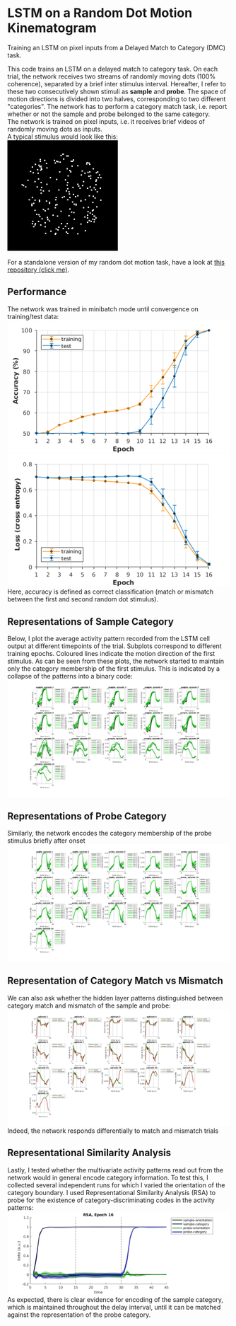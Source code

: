 # LSTM on a Random Dot Motion Kinematogram
Training an LSTM on pixel inputs from a Delayed Match to Category (DMC) task.

This code trains an LSTM on a delayed match to category task. On each trial, the network receives two streams of randomly moving dots (100% coherence), separated by a brief inter stimulus interval. Hereafter, I refer to these two consecutively shown stimuli as **sample** and **probe**. The space of motion directions is divided into two halves, corresponding to two different "categories". The network has to perform a category match task, i.e. report whether or not the sample and probe belonged to the same category.    
The network is trained on pixel inputs, i.e. it receives brief videos of randomly moving dots as inputs.  
A typical stimulus would look like this:  
![coher100](figures/coherence100pcnt.gif)  

For a standalone version of my random dot motion task, have a look at [this repository (click me)](https://github.com/TimoFlesch/pygame_rdk).  

## Performance 
The network was trained in minibatch mode until convergence on training/test data:   
![acc](figures/lcurve_acc.png)  ![xent](figures/lcurve_loss.png)  
Here, accuracy is defined as correct classification (match or mismatch between the first and second random dot stimulus).  
  

## Representations of Sample Category
Below, I plot the average activity pattern recorded from the LSTM cell output at different timepoints of the trial. Subplots correspond to different training epochs. Coloured lines indicate the motion direction of the first stimulus. As can be seen from these plots, the network started to maintain only the category membership of the first stimulus. This is indicated by a collapse of the patterns into a binary code:
![time series](figures/timeseries_ori_bound_4_run_4_sample.png)  
 
   

 ## Representations of Probe Category
 Similarly, the network encodes the category membership of the probe stimulus briefly after onset 
 ![time series probe](figures/timeseries_ori_bound_4_run_4_probe.png)

 ## Representation of Category Match vs Mismatch
 We can also ask whether the hidden layer patterns distinguished between category match and mismatch of the sample and probe: 
 ![match mismatch](figures/timeseries_match_bound_3_run_4.png)
Indeed, the network responds differentially to match and mismatch trials

## Representational Similarity Analysis
Lastly, I tested whether the multivariate activity patterns read out from the network would in general encode category information. To test this, I collected several independent runs for which I varied the orientation of the category boundary. I used Representational Similarity Analysis (RSA) to probe for the existence of category-discriminating codes in the activity patterns:
![rsa](figures/rsa_modelfits_epoch_16.png) 
As expected, there is clear evidence for encoding of the sample category, which is maintained throughout the delay interval, until it can be matched against the representation of the probe category.


